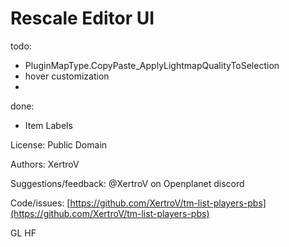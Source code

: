 # Rescale Editor UI

todo:

* PluginMapType.CopyPaste_ApplyLightmapQualityToSelection
* hover customization
*

done:

* Item Labels



License: Public Domain

Authors: XertroV

Suggestions/feedback: @XertroV on Openplanet discord

Code/issues: [https://github.com/XertroV/tm-list-players-pbs](https://github.com/XertroV/tm-list-players-pbs)

GL HF
